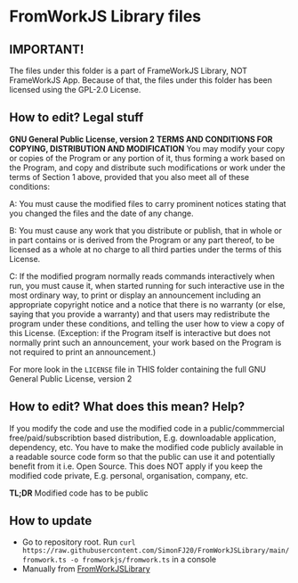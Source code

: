
# FromWorkJS Library files

## IMPORTANT!
The files under this folder is a part of FrameWorkJS Library, NOT FrameWorkJS App. Because of that, the files under this folder has been licensed using the GPL-2.0 License.

## How to edit? Legal stuff
**GNU General Public License, version 2**
**TERMS AND CONDITIONS FOR COPYING, DISTRIBUTION AND MODIFICATION**
You may modify your copy or copies of the Program or any portion of it, thus forming a work based on the Program, and copy and distribute such modifications or work under the terms of Section 1 above, provided that you also meet all of these conditions:

A:
You must cause the modified files to carry prominent notices stating that you changed the files and the date of any change. 

B:
You must cause any work that you distribute or publish, that in whole or in part contains or is derived from the Program or any part thereof, to be licensed as a whole at no charge to all third parties under the terms of this License.

C:
If the modified program normally reads commands interactively when run, you must cause it, when started running for such interactive use in the most ordinary way, to print or display an announcement including an appropriate copyright notice and a notice that there is no warranty (or else, saying that you provide a warranty) and that users may redistribute the program under these conditions, and telling the user how to view a copy of this License. (Exception: if the Program itself is interactive but does not normally print such an announcement, your work based on the Program is not required to print an announcement.) 

For more look in the `LICENSE` file in THIS folder containing the full GNU General Public License, version 2

## How to edit? What does this mean? Help?
If you modify the code and use the modified code in a public/commmercial free/paid/subscribtion based distribution, E.g. downloadable application, dependency, etc. You have to make the modified code publicly available in a readable source code form so that the public can use it and potentially benefit from it i.e. Open Source.
This does NOT apply if you keep the modified code private, E.g. personal, organisation, company, etc.

**TL;DR** Modified code has to be public

## How to update 

* Go to repository root. Run `curl https://raw.githubusercontent.com/SimonFJ20/FromWorkJSLibrary/main/fromwork.ts -o fromworkjs/fromwork.ts` in a console
* Manually from [FromWorkJSLibrary](https://github.com/SimonFJ20/FromWorkJSLibrary/)
